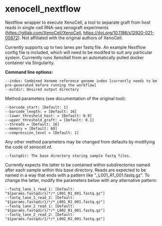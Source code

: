 # xenocell_nextflow

Nextflow wrapper to execute XenoCell, a tool to separate graft from host reads in single-cell RNA-seq xenograft experiments (https://gitlab.com/XenoCell/XenoCell, https://doi.org/10.1186/s12920-021-00872). Not affiliated with the original authors of XenoCell.

Currently supports up to two lanes per fastq file. An example Nextflow config file is included, which will need to be modifed to suit any particular system. Currrently runs XenoXell from an automatically pulled docker container via Singularity.

**Command line options:**

```
--index: Combined Xenome reference genome index [currently needs to be pre-generated before running the workflow]
--outdir: Desired output directory
```

Method parameters (see documentation of the original tool):
```
--barcode_start: [Default: 1]
--barcode_length: = [Default: 16]
--lower_threshold_host: = [Default: 0.9]
--upper_threshold_graft: = [Default: 0.1]
--threads = [Default: 16]
--memory = [Default: 60]
--compression_level = [Default: 1]
```

Any other method parameters may be changed from defaults by modifying the code of xenocell.nf.
```
--fastqdir: The base directory storing sample fastq files. 
```

Currently expects the latter to be contained within subdirectories named after each sample within this base directory. Reads are expected to be named in a way that ends with a pattern like "_L001_R1_001.fastq.gz". To change the latter, modify the parameters below with any alternative pattern:
```
--fastq_lane_1_read_1: [Default: "${params.fastqdir}/*/*_L001_R1_001.fastq.gz"]
--fastq_lane_1_read_2: [Default: "${params.fastqdir}/*/*_L001_R2_001.fastq.gz"]
--fastq_lane_2_read_1: [Default: "${params.fastqdir}/*/*_L002_R1_001.fastq.gz"]
--fastq_lane_2_read_2: [Default: "${params.fastqdir}/*/*_L002_R2_001.fastq.gz"]
```
